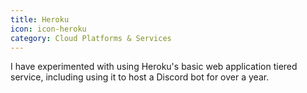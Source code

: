 ```yaml
---
title: Heroku
icon: icon-heroku
category: Cloud Platforms & Services
---
```

I have experimented with using Heroku's basic web application tiered service, including using it to host a Discord bot for over a year.
